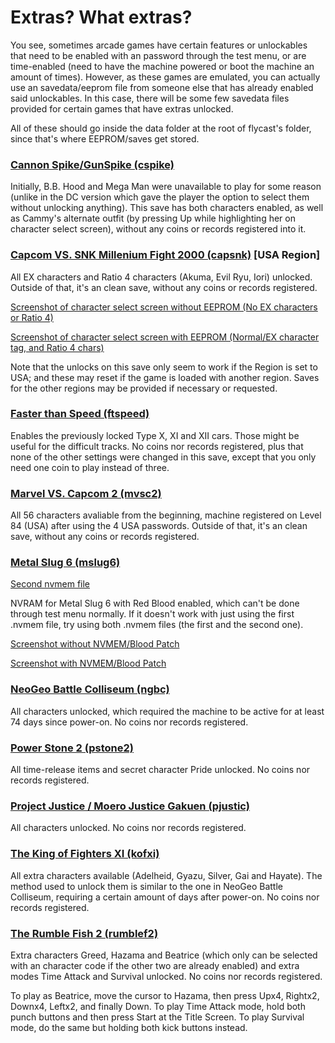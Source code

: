 # Extras? What extras?
You see, sometimes arcade games have certain features or unlockables that need to be enabled with an password through the test menu, or are time-enabled (need to have the machine powered or boot the machine an amount of times). However, as these games are emulated, you can actually use an savedata/eeprom file from someone else that has already enabled said unlockables. In this case, there will be some few savedata files provided for certain games that have extras unlocked.

All of these should go inside the data folder at the root of flycast's folder, since that's where EEPROM/saves get stored.

### [Cannon Spike/GunSpike (cspike)](https://github.com/TheArcadeStriker/flycast-wiki/blob/master/savedatas/cspike.zip.eeprom)
Initially, B.B. Hood and Mega Man were unavailable to play for some reason (unlike in the DC version which gave the player the option to select them without unlocking anything). This save has both characters enabled, as well as Cammy's alternate outfit (by pressing Up while highlighting her on character select screen), without any coins or records registered into it.

### [Capcom VS. SNK Millenium Fight 2000 (capsnk)](https://github.com/TheArcadeStriker/flycast-wiki/blob/master/savedatas/capsnk.zip.eeprom) **[USA Region]**
All EX characters and Ratio 4 characters (Akuma, Evil Ryu, Iori) unlocked.
Outside of that, it's an clean save, without any coins or records registered.

[Screenshot of character select screen without EEPROM (No EX characters or Ratio 4)](https://github.com/TheArcadeStriker/flycast-wiki/blob/master/screenshots/savecaps/capsnk-charsOFF.png)

[Screenshot of character select screen with EEPROM (Normal/EX character tag, and Ratio 4 chars)](https://github.com/TheArcadeStriker/flycast-wiki/blob/master/screenshots/savecaps/capsnk-charsON.png)

Note that the unlocks on this save only seem to work if the Region is set to USA; and these may reset if the game is loaded with another region. Saves for the other regions may be provided if necessary or requested.

### [Faster than Speed (ftspeed)](https://github.com/TheArcadeStriker/flycast-wiki/blob/master/savedatas/ftspeed.zip.nvmem)
Enables the previously locked Type X, XI and XII cars. Those might be useful for the difficult tracks. No coins nor records registered, plus that none of the other settings were changed in this save, except that you only need one coin to play instead of three.

### [Marvel VS. Capcom 2 (mvsc2)](https://github.com/TheArcadeStriker/flycast-wiki/blob/master/savedatas/mvsc2.zip.eeprom)
All 56 characters avaliable from the beginning, machine registered on Level 84 (USA) after using the 4 USA passwords.
Outside of that, it's an clean save, without any coins or records registered.

### [Metal Slug 6 (mslug6)](https://github.com/TheArcadeStriker/flycast-wiki/blob/master/savedatas/mslug6.zip.nvmem)
[Second nvmem file](https://github.com/TheArcadeStriker/flycast-wiki/blob/master/savedatas/mslug6.zip.nvmem2)

NVRAM for Metal Slug 6 with Red Blood enabled, which can't be done through test menu normally. If it doesn't work with just using the first .nvmem file, try using both .nvmem files (the first and the second one).

[Screenshot without NVMEM/Blood Patch](https://github.com/TheArcadeStriker/flycast-wiki/blob/master/screenshots/savecaps/mslug6-bloodOFF.png)

[Screenshot with NVMEM/Blood Patch](https://github.com/TheArcadeStriker/flycast-wiki/blob/master/screenshots/savecaps/mslug6-bloodON.png)

### [NeoGeo Battle Colliseum (ngbc)](https://github.com/TheArcadeStriker/flycast-wiki/blob/master/savedatas/ngbc.zip.nvmem)
All characters unlocked, which required the machine to be active for at least 74 days since power-on. No coins nor records registered.

### [Power Stone 2 (pstone2)](https://github.com/TheArcadeStriker/flycast-wiki/blob/master/savedatas/pstone2.zip.eeprom)
All time-release items and secret character Pride unlocked. No coins nor records registered.

### [Project Justice / Moero Justice Gakuen (pjustic)](https://github.com/TheArcadeStriker/flycast-wiki/blob/master/savedatas/pjustic.zip.eeprom)
All characters unlocked. No coins nor records registered.

### [The King of Fighters XI (kofxi)](https://github.com/TheArcadeStriker/flycast-wiki/blob/master/savedatas/kofxi.zip.nvmem)
All extra characters available (Adelheid, Gyazu, Silver, Gai and Hayate). The method used to unlock them is similar to the one in NeoGeo Battle Colliseum, requiring a certain amount of days after power-on. No coins nor records registered.

### [The Rumble Fish 2 (rumblef2)](https://github.com/TheArcadeStriker/flycast-wiki/blob/master/savedatas/rumblef2.zip.nvmem)
Extra characters Greed, Hazama and Beatrice (which only can be selected with an character code if the other two are already enabled) and extra modes Time Attack and Survival unlocked. No coins nor records registered.

To play as Beatrice, move the cursor to Hazama, then press Upx4, Rightx2, Downx4, Leftx2, and finally Down. To play Time Attack mode, hold both punch buttons and then press Start at the Title Screen. To play Survival mode, do the same but holding both kick buttons instead.